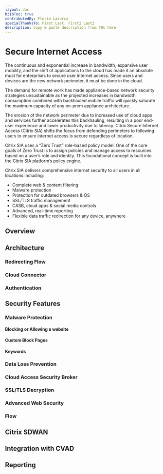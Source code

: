 ```yaml
---
layout: doc
h3InToc: true
contributedBy: Florin Lazurca
specialThanksTo: First Last, First2 Last2
description: Copy & paste description from TOC here
---
```

# Secure Internet Access

The continuous and exponential increase in bandwidth, expansive user mobility, and the shift of applications to the cloud has made it an absolute must for enterprises to secure user internet access. Since users and devices are the new network perimeter, it must be done in the cloud.

The demand for remote work has made appliance-based network security strategies unsustainable as the projected increases in bandwidth consumption combined with backhauled mobile traffic will quickly saturate the maximum capacity of any on-prem appliance architecture.

The erosion of the network perimeter due to increased use of cloud apps and services further accelerates this backhauling, resulting in a poor end-user experience and lower productivity due to latency. Citrix Secure Internet Access (Citrix SIA) shifts the focus from defending perimeters to following users to ensure internet access is secure regardless of location.

Citrix SIA uses a “Zero Trust” role-based policy model. One of the core goals of Zero Trust is to assign policies and manage access to resources based on a user’s role and identity. This foundational concept is built into the Citrix SIA platform’s policy engine.

Citrix SIA delivers comprehensive internet security to all users in all locations including:

*  Complete web & content filtering
*  Malware protection
*  Protection for outdated browsers & OS
*  SSL/TLS traffic management
*  CASB, cloud apps & social media controls
*  Advanced, real-time reporting
*  Flexible data traffic redirection for any device, anywhere

## Overview

## Architecture

### Redirecting Flow

### Cloud Connector

### Authentication

## Security Features

### Malware Protection

#### Blocking or Allowing a website

#### Custom Block Pages

#### Keywords

### Data Loss Prevention

### Cloud Access Security Broker

### SSL/TLS Decryption

### Advanced Web Security

### Flow

## Citrix SDWAN

## Integration with CVAD

## Reporting